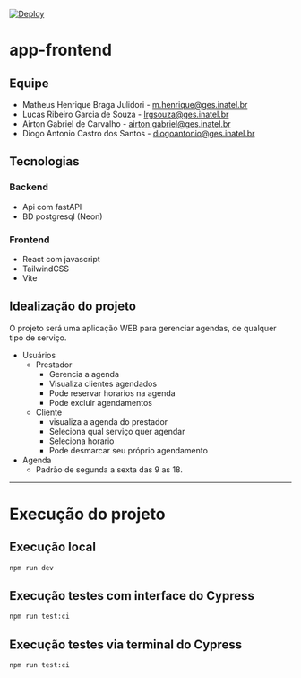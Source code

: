 [![Deploy](https://github.com/Agendinha/app-frontend/actions/workflows/deploy_prod.yml/badge.svg)](https://github.com/Agendinha/app-frontend/actions/workflows/deploy_prod.yml)

# app-frontend

## Equipe
- Matheus Henrique Braga Julidori - m.henrique@ges.inatel.br
- Lucas Ribeiro Garcia de Souza - lrgsouza@ges.inatel.br
- Airton Gabriel de Carvalho - airton.gabriel@ges.inatel.br
- Diogo Antonio Castro dos Santos - diogoantonio@ges.inatel.br

## Tecnologias
### Backend
- Api com fastAPI
- BD postgresql (Neon)

### Frontend
- React com javascript
- TailwindCSS
- Vite

## Idealização do projeto

O projeto será uma aplicação WEB para gerenciar agendas, de qualquer tipo de serviço.

- Usuários
    - Prestador
        - Gerencia a agenda
        - Visualiza clientes agendados
        - Pode reservar horarios na agenda
        - Pode excluir agendamentos
    - Cliente
        - visualiza a agenda do prestador
        - Seleciona qual serviço quer agendar
        - Seleciona horario
        - Pode desmarcar seu próprio agendamento
- Agenda
    - Padrão de segunda a sexta das 9 as 18.

---

# Execução do projeto

## Execução local
~~~bash
npm run dev
~~~

## Execução testes com interface do Cypress
~~~bash
npm run test:ci
~~~

## Execução testes via terminal do Cypress
~~~bash
npm run test:ci
~~~
